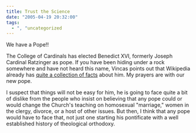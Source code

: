 ```yaml
---
title: Trust the Science
date: "2005-04-19 20:32:00"
tags:
  - ", "uncategorized
---
```

<p> We have a Pope!!</p>

<p>The College of Cardinals has elected Benedict XVI,
formerly Joseph Cardinal Ratzinger as pope.  If you have
been hiding under a rock somewhere and have not heard
this name, Vincas points out that Wikipedia already has <a href="http://en.wikipedia.org/wiki/Pope_Benedict_XVI"</a>quite
a collection of facts</a> about him.  My prayers are with our
new pope.</p>

<p>I suspect that things will not be easy for him, he is going to
face quite a bit of dislike from the people who insist on believing
that any pope could or would change the Church's teaching on
homosexual "marriage," women in the clergy, divorce, or a host of
other issues.  But then, I think that any pope would have to face
that, not just one starting his pontificate with a well established
history of theological orthodoxy.</p>

